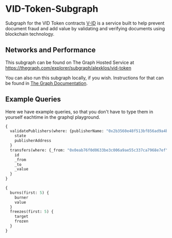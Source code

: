 # VID-Token-Subgraph
Subgraph for the VID Token contracts
[V-ID](https://about.v-id.org) is a service built to help prevent document fraud and add value by validating and verifying documents using blockchain technology.
## Networks and Performance
This subgraph can be found on The Graph Hosted Service at
https://thegraph.com/explorer/subgraph/alexklos/vid-token

You can also run this subgraph locally, if you wish. Instructions for that can be found in [The Graph Documentation](https://thegraph.com/docs/quick-start).
## Example Queries
Here we have example queries, so that you don't have to type them in yourself eachtime in the graphql playground.
```GraphQL
{
  validatePublishers(where: {publisherName: "0x2b3560e48f513bf856ad9a4bd37f39098a068e8c69d75e310209a6c07f5ecec0"}) {
    state
    publisherAddress
  }
  transfers(where: {_from: "0x0eab76f0d0633be3c006a9ae55c337ca7968e7ef"}) {
    id
    _from
    _to
    _value
  }
}
```

```GraphQL
{
  burns(first: 5) {
    burner
    value
  }
  freezes(first: 5) {
    target
    frozen
  }
}
```
